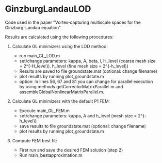 # GinzburgLandauLOD
Code used in the paper "Vortex-capturing multiscale spaces for the Ginzburg-Landau equation" 

Results are calculated using the following procedures:

1. Calculate GL minimizers using the LOD method:  
    - run main_GL_LOD.m
    - set/change parameters: kappa, A, beta, l, H_level (coarse mesh size = 2^{-H_level}), h_level (fine mesh size = 2^{-h_level})
    - Results are saved to file groundstate.mat (optional: change filename)
    - plot results by running plot_groundstate.m
    - option: In lines 56, 67 and 81 you can change for parallel execution by using methods getCorrectorMatrixParallel.m and assembleGlobalNonlinearMatrixParallel.m.

2. Calculate GL minimizers with the default P1 FEM:  
    - Execute main_GL_FEM.m
    - set/change parameters: kappa, A and h_level (mesh size = 2^{-h_level})
    - save results to file groundstate.mat (optional: change filename)
    - plot results by running plot_groundstate.m
   
3. Compute FEM best fit:  
    - First run and save the desired FEM solution (step 2)
    - Run main_bestapproximation.m